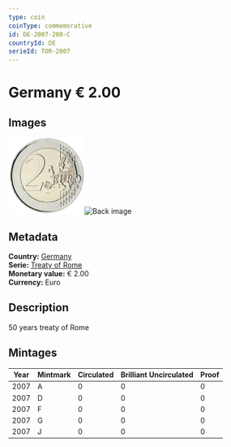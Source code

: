 ```yaml
---
type: coin
coinType: commemorative
id: DE-2007-200-C
countryId: DE
serieId: TOR-2007
---
```


# Germany € 2.00

## Images

<img src="../../Images/common-2007-200.png" height="150" alt="Front image"><img src="Images/DE-2007-200-000.png" height="150" alt="Back image">

## Metadata

**Country:** [Germany](../../Countries/Germany/index.md)\
**Serie:** [Treaty of Rome](index.md)\
**Monetary value:** € 2.00\
**Currency:** Euro

## Description
50 years treaty of Rome

## Mintages

| Year | Mintmark | Circulated | Brilliant Uncirculated | Proof |
| ---- | -------- | ---------- | ---------------------- | ----- |
| 2007 | A | 0| 0 | 0 |
| 2007 | D | 0| 0 | 0 |
| 2007 | F | 0| 0 | 0 |
| 2007 | G | 0| 0 | 0 |
| 2007 | J | 0| 0 | 0 |
